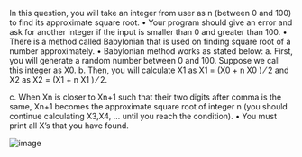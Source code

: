 In this question, you will take an integer from user as n (between 0 and 100) to find its
approximate square root.
• Your program should give an error and ask for another integer if the input is smaller than
0 and greater than 100.
• There is a method called Babylonian that is used on finding square root of a number
approximately.
• Babylonian method works as stated below:
a. First, you will generate a random number between 0 and 100. Suppose we call this
integer as X0.
b. Then, you will calculate X1 as X1 = (X0 +
n
X0
) ⁄ 2
and X2 as X2 = (X1 +
n
X1
) ⁄ 2.

c. When Xn is closer to Xn+1 such that their two digits after comma is the same, Xn+1
becomes the approximate square root of integer n (you should continue calculating
X3,X4, ... until you reach the condition).
• You must print all X’s that you have found.


![image](https://github.com/user-attachments/assets/d2a90f1a-feb6-469c-9e3b-5eeb00e4993d)
